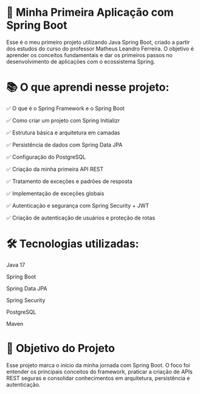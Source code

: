 # 🚀 Minha Primeira Aplicação com Spring Boot

Esse é o meu primeiro projeto utilizando Java Spring Boot, criado a partir dos estudos do curso do professor Matheus Leandro Ferreira.
O objetivo é aprender os conceitos fundamentais e dar os primeiros passos no desenvolvimento de aplicações com o ecossistema Spring.

# 📚 O que aprendi nesse projeto:

✅ O que é o Spring Framework e o Spring Boot

✅ Como criar um projeto com Spring Initializr

✅ Estrutura básica e arquitetura em camadas

✅ Persistência de dados com Spring Data JPA

✅ Configuração do PostgreSQL

✅ Criação da minha primeira API REST

✅ Tratamento de exceções e padrões de resposta

✅ Implementação de exceções globais

✅ Autenticação e segurança com Spring Security + JWT

✅ Criação de autenticação de usuários e proteção de rotas

# 🛠️ Tecnologias utilizadas:

Java 17

Spring Boot

Spring Data JPA

Spring Security

PostgreSQL

Maven

# 🎯 Objetivo do Projeto

Esse projeto marca o início da minha jornada com Spring Boot.
O foco foi entender os principais conceitos do framework, praticar a criação de APIs REST seguras e consolidar conhecimentos em arquitetura, persistência e autenticação.
